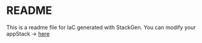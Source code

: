 # README
This is a readme file for IaC generated with StackGen.
You can modify your appStack -> [here](http://main.dev.stackgen.com/appstacks/f0d11571-c95f-4bd8-ace8-225f3f86dc22)
